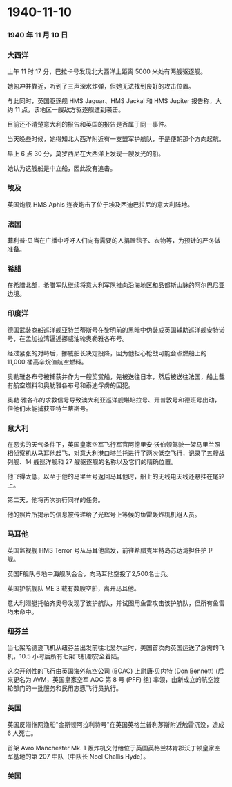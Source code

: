 # 1940-11-10

### 1940 年 11 月 10 日

### 大西洋

上午 11 时 17 分，巴拉卡号发现北大西洋上距离 5000 米处有两艘驱逐舰。

她俯冲并靠近，听到了三声深水炸弹，但她无法找到良好的攻击位置。

与此同时，英国驱逐舰 HMS Jaguar、HMS Jackal 和 HMS Jupiter 报告称，大约
11 点，该地区一艘敌方驱逐舰遭到袭击。

目前还不清楚意大利的报告和英国的报告是否属于同一事件。

当天晚些时候，她得知北大西洋附近有一支盟军护航队，于是便朝那个方向起航。

早上 6 点 30 分，莫罗西尼在大西洋上发现一艘发光的船。

她认为这艘船是中立船，因此没有追击。

### 埃及

英国炮舰 HMS Aphis 连夜炮击了位于埃及西迪巴拉尼的意大利阵地。

### 法国

菲利普·贝当在广播中呼吁人们向有需要的人捐赠毯子、衣物等，为预计的严冬做准备。

### 希腊

在希腊北部，希腊军队继续将意大利军队推向沿海地区和品都斯山脉的阿尔巴尼亚边境。

### 印度洋

德国武装商船巡洋舰亚特兰蒂斯号在黎明前的黑暗中伪装成英国辅助巡洋舰安特诺号，在孟加拉湾逼近挪威油轮奥勒雅各布号。

经过紧张的对峙后，挪威船长决定投降，因为他担心枪战可能会点燃船上的
11,000 桶高辛烷值航空燃料。

奥勒雅各布号被捕获并作为一艘奖赏船，先被送往日本，然后被送往法国，船上载有航空燃料和奥勒雅各布号和泰迪俘虏的囚犯。

奥勒·雅各布的求救信号导致澳大利亚巡洋舰堪培拉号、开普敦号和德班号出动，但他们未能捕获亚特兰蒂斯号。

### 意大利

在恶劣的天气条件下，英国皇家空军飞行军官阿德里安·沃伯顿驾驶一架马里兰照相侦察机从马耳他起飞，对意大利港口塔兰托进行了两次低空飞行，记录了五艘战列舰、14
艘巡洋舰和 27 艘驱逐舰的名称以及它们的精确位置。

他飞得太低，以至于他的马里兰号返回马耳他时，船上的无线电天线还悬挂在尾轮上。

第二天，他将再次执行同样的任务。

他的照片所揭示的信息被传递给了光辉号上等候的鱼雷轰炸机机组人员。

### 马耳他

英国监视舰 HMS Terror 号从马耳他出发，前往希腊克里特岛苏达湾担任护卫舰。

英国F舰队与地中海舰队会合，向马耳他空投了2,500名士兵。

英国护航舰队 ME 3 载有数艘空船，离开马耳他。

意大利潜艇托帕齐奥号发现了该护航队，并试图用鱼雷攻击该护航队，但所有鱼雷均未命中。

### 纽芬兰

当七架哈德逊飞机从纽芬兰出发前往北爱尔兰时，美国首次向英国运送了急需的飞机，10.5
小时后所有七架飞机都安全着陆。

这次开创性的飞行由英国海外航空公司 (BOAC) 上尉唐·贝内特 (Don Bennett)
(后来更名为 AVM，英国皇家空军 AOC 第 8 号 (PFF) 组)
率领，由新成立的航空渡轮部门的一批服务和民用志愿飞行员执行。

### 英国

英国反潜拖网渔船"金斯顿阿拉利特号"在英国英格兰普利茅斯附近触雷沉没，造成
6 人死亡。

首架 Avro Manchester Mk. 1
轰炸机交付给位于英国英格兰林肯郡沃丁顿皇家空军基地的第 207 中队（中队长
Noel Challis Hyde）。

### 美国